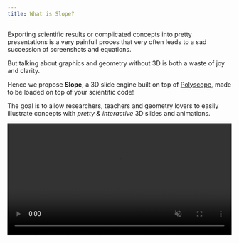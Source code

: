 ```yaml
---
title: What is Slope?
---
```



Exporting scientific results or complicated concepts into pretty presentations is a very painfull proces that very often leads to a sad succession of screenshots and equations.


But talking about graphics and geometry without 3D is both a waste of joy and clarity.

Hence we propose **Slope**, a 3D slide engine built on top of [Polyscope](https://polyscope.run/), made to be loaded on top of your scientific code!

The goal is to allow researchers, teachers and geometry lovers to easily illustrate concepts with *pretty & interactive* 3D slides and animations.


<video width="100%" autoplay loop muted>
  <source src="static/slope_intro.mp4" type="video/mp4">
  Your browser does not support the video tag.
</video>

